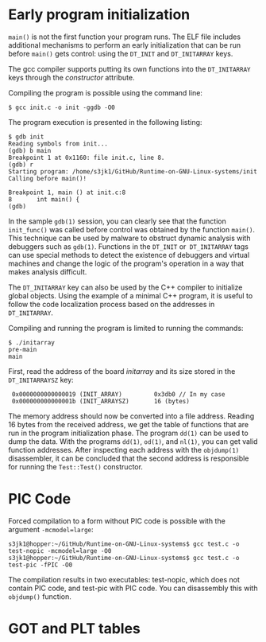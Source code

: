 # Early program initialization

`main()` is not the first function your program runs. The ELF file includes additional mechanisms to perform an early initialization that can be run before `main()` gets control: using the `DT_INIT` and `DT_INITARRAY` keys.

The gcc compiler supports putting its own functions into the `DT_INITARRAY` keys through the *constructor* attribute.

Compiling the program is possible using the command line:

```$ gcc init.c -o init -ggdb -O0```

The program execution is presented in the following listing:

```$ gcc init.c -o init -ggdb -O0
$ gdb init
Reading symbols from init...
(gdb) b main
Breakpoint 1 at 0x1160: file init.c, line 8.
(gdb) r
Starting program: /home/s3jk1/GitHub/Runtime-on-GNU-Linux-systems/init 
Calling before main()!

Breakpoint 1, main () at init.c:8
8       int main() {
(gdb)
```
In the sample `gdb(1)` session, you can clearly see that the function `init_func()` was called before control was obtained by the function `main()`. This technique can be used by malware to obstruct dynamic analysis with debuggers such as `gdb(1)`. Functions in the `DT_INIT` or` DT_INITARRAY` tags can use special methods to detect the existence of debuggers and virtual machines and change the logic of the program's operation in a way that makes analysis difficult.

The `DT_INITARRAY` key can also be used by the C++ compiler to initialize global objects. Using the example of a minimal C++ program, it is useful to follow the code localization process based on the addresses in `DT_INITARRAY`.

Compiling and running the program is limited to running the commands:

```$ g++ initarray.cpp -o initarray
$ ./initarray
pre-main
main
```

First, read the address of the board *initarray* and its size stored in the `DT_INITARRAYSZ` key:

```$readelf -d initarray | grep INIT_ARRAY
 0x0000000000000019 (INIT_ARRAY)         0x3db0 // In my case
 0x000000000000001b (INIT_ARRAYSZ)       16 (bytes)
```

The memory address should now be converted into a file address. Reading 16 bytes from the received address, we get the table of functions that are run in the program initialization phase. The program `dd(1)` can be used to dump the data. With the programs `dd(1)`, `od(1)`, and `nl(1)`, you can get valid function addresses. After inspecting each address with the `objdump(1)` disassembler, it can be concluded that the second address is responsible for running the `Test::Test()` constructor.

# PIC Code
Forced compilation to a form without PIC code is possible with the argument `-mcmodel=large`:

```
s3jk1@hopper:~/GitHub/Runtime-on-GNU-Linux-systems$ gcc test.c -o test-nopic -mcmodel=large -O0
s3jk1@hopper:~/GitHub/Runtime-on-GNU-Linux-systems$ gcc test.c -o test-pic -fPIC -O0
```

The compilation results in two executables: test-nopic, which does not contain PIC code, and test-pic with PIC code. You can disassembly this with `objdump()` function.

# GOT and PLT tables

